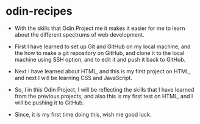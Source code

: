 # odin-recipes

- With the skills that Odin Project me it makes it easier for me to learn about the different spectrums of web development.

- First I have learned to set up Git and GitHub on my local machine, and the how to make a git repository on GitHub, and clone it to the local machine using SSH option, and to edit it and push it back to GitHub.

- Next I have learned about HTML, and this is my first project on HTML, and next I will be learning CSS and JavaScript.

- So, I in this Odin Project, I will be reflecting the skills that I have learned from the previous projects, and also this is my first test on HTML, and I will be pushing it to GitHub.

- Since, it is my first time doing this, wish me good luck.
